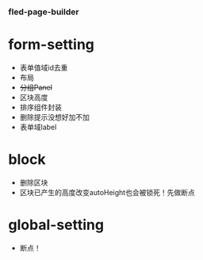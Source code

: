### fled-page-builder
# form-setting
- 表单值域id去重
- 布局
- ~~分组Panel~~
- 区块高度
- 排序组件封装
- 删除提示没想好加不加
- 表单域label

# block
- 删除区块
- 区块已产生的高度改变autoHeight也会被锁死！先做断点

# global-setting
- 断点！